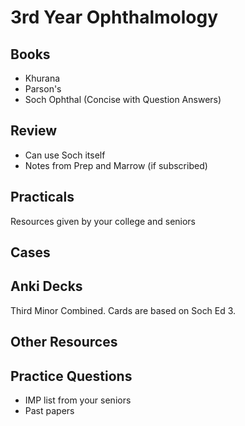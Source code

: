 # 3rd Year Ophthalmology

## Books

- Khurana
- Parson's
- Soch Ophthal (Concise with Question Answers)

## Review

- Can use Soch itself
- Notes from Prep and Marrow (if subscribed)

## Practicals

Resources given by your college and seniors

## Cases

<!-- TODO: fixme -->

## Anki Decks

Third Minor Combined. Cards are based on Soch Ed 3.

## Other Resources

<!-- TODO: fixme -->

## Practice Questions

- IMP list from your seniors
- Past papers
